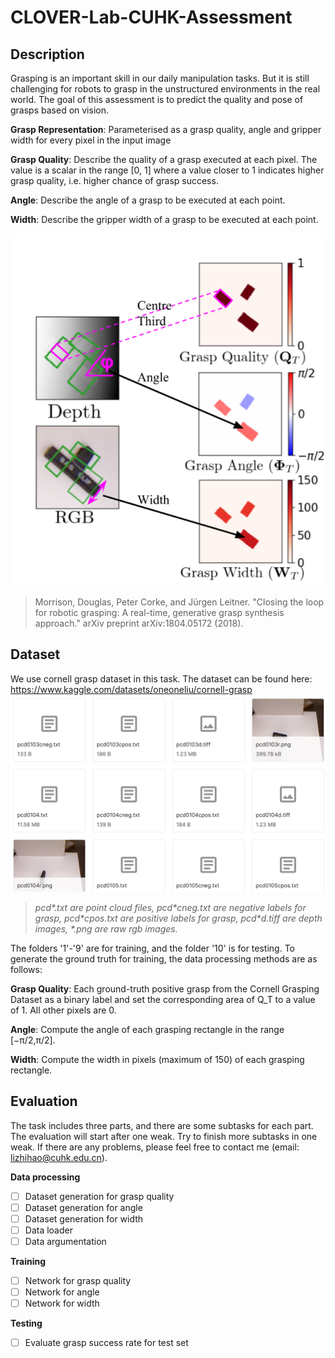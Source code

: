 # CLOVER-Lab-CUHK-Assessment


Description
-------
Grasping is an important skill in our daily manipulation tasks. But it is still challenging for robots to grasp in the
unstructured environments in the real world. The goal of this assessment is to predict the quality and pose of
grasps based on vision.   

**Grasp Representation**: Parameterised as a grasp quality, 
angle and gripper width for every pixel in the input image

**Grasp Quality**: Describe the quality of a grasp
executed at each pixel. The value is a scalar in the
range [0, 1] where a value closer to 1 indicates higher grasp
quality, i.e. higher chance of grasp success. 

**Angle**: Describe the angle of a grasp to
be executed at each point. 

**Width**: Describe the gripper width of a grasp
to be executed at each point.

![](images/input_output.png)
>Morrison, Douglas, Peter Corke, and Jürgen Leitner. "Closing the loop for robotic grasping: A real-time, generative grasp synthesis approach." arXiv preprint arXiv:1804.05172 (2018).

Dataset
-------
We use cornell grasp dataset in this task. The dataset can be found here:
https://www.kaggle.com/datasets/oneoneliu/cornell-grasp
![](images/cornell.png)
>*pcd\*.txt are point cloud files, pcd\*cneg.txt 
> are negative labels for grasp, 
> pcd\*cpos.txt are positive labels for grasp,
>pcd\*d.tiff are depth images,
>\*.png are raw rgb images.*

The folders '1'-'9' are for training, and
the folder '10' is for testing. To generate the ground truth for training, 
the data processing methods are as follows:

**Grasp Quality**: Each ground-truth positive grasp from 
the Cornell Grasping Dataset as a binary label and set
the corresponding area of Q_T to a value of 1. All other 
pixels are 0.

**Angle**: Compute the angle of each grasping rectangle
in the range [−π/2,π/2].

**Width**: Compute the width in 
pixels (maximum of 150) of each grasping rectangle.

Evaluation
-------
The task includes three parts, and there are some 
subtasks for each part. 
The evaluation will start after one weak. 
Try to finish more subtasks in one weak. 
If there are any problems, please feel free to 
contact me (email: lizhihao@cuhk.edu.cn).

**Data processing**
- [ ] Dataset generation for grasp quality
- [ ] Dataset generation for angle
- [ ] Dataset generation for width
- [ ] Data loader
- [ ] Data argumentation

**Training**
- [ ] Network for grasp quality
- [ ] Network for angle
- [ ] Network for width

**Testing**
- [ ] Evaluate grasp success rate for test set